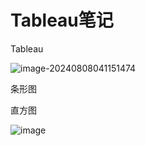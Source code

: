 # Tableau笔记

Tableau

![image-20240808041151474](C:\Users\xkyia\AppData\Roaming\Typora\typora-user-images\image-20240808041151474.png)

条形图

直方图


![image](https://github.com/user-attachments/assets/e0d80fd2-f731-4fa2-beac-e544ef323492)
